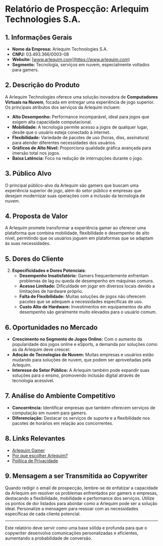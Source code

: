 # Relatório de Prospecção: Arlequim Technologies S.A.

## 1. Informações Gerais
- **Nome da Empresa:** Arlequim Technologies S.A.
- **CNPJ:** 03.493.366/0003-08
- **Website:** [www.arlequim.com](https://www.arlequim.com)
- **Segmento:** Tecnologia, serviços em nuvem, especialmente voltados para gamers.

## 2. Descrição do Produto
A Arlequim Technologies oferece uma solução inovadora de **Computadores Virtuais na Nuvem**, focada em entregar uma experiência de jogo superior. Os principais atributos dos serviços da Arlequim incluem:
- **Alto Desempenho:** Performance incomparável, ideal para jogos que exigem alta capacidade computacional.
- **Mobilidade:** A tecnologia permite acesso a jogos de qualquer lugar, desde que o usuário esteja conectado à internet.
- **Flexibilidade:** Variedade de pacotes de uso (horas, dias, assinatura) para atender diferentes necessidades dos usuários.
- **Gráficos de Alto Nível:** Proporciona qualidade gráfica avançada para imersão total nos jogos.
- **Baixa Latência:** Foco na redução de interrupções durante o jogo.

## 3. Público Alvo
O principal público-alvo da Arlequim são gamers que buscam uma experiência superior de jogo, além do setor público e empresas que desejam modernizar suas operações com a inclusão da tecnologia de nuvem.

## 4. Proposta de Valor
A Arlequim promete transformar a experiência gamer ao oferecer uma plataforma que combina mobilidade, flexibilidade e desempenho de alto nível, permitindo que os usuários joguem em plataformas que se adaptam às suas necessidades.

## 5. Dores do Cliente
2. **Especificidades e Dores Potenciais**:
   - **Desempenho Insatisfatório:** Gamers frequentemente enfrentam problemas de lag ou queda de desempenho em máquinas comuns.
   - **Acesso Limitado:** Dificuldade em jogar em diversos locais devido a limitações de hardware próprio.
   - **Falta de Flexibilidade:** Muitas soluções de jogos não oferecem pacotes que se adequem a necessidades específicas de uso.
   - **Custo Alto de Hardware:** Investimentos em equipamentos de alto desempenho são geralmente muito elevados para o usuário comum.

## 6. Oportunidades no Mercado
- **Crescimento no Segmento de Jogos Online:** Com o aumento da popularidade dos jogos online e eSports, a demanda por soluções como as da Arlequim deve crescer.
- **Adoção de Tecnologias de Nuvem:** Muitas empresas e usuários estão mudando para soluções de nuvem, que podem ser aproveitadas pela Arlequim.
- **Interesse do Setor Público:** A Arlequim também pode expandir suas soluções para o ensino, promovendo inclusão digital através de tecnologia acessível.

## 7. Análise do Ambiente Competitivo
- **Concorrência:** Identificar empresas que também oferecem serviços de computação em nuvem para gamers.
- **Diferenciação:** Destacar os serviços de suporte e a flexibilidade nos pacotes de horários em relação aos concorrentes.

## 8. Links Relevantes
- [Arlequim Gamer](https://www.arlequim.com/arlequim-gamer.html)
- [Por que escolher Arlequim?](https://www.arlequim.com/por-que-arlequim-flexibilidade)
- [Política de Privacidade](https://www.arlequim.com/politica-de-privacidade)

## 9. Mensagem a ser Transmitida ao Copywriter
Quando redigir o email de prospecção, lembre-se de enfatizar a capacidade da Arlequim em resolver os problemas enfrentados por gamers e empresas, destacando a flexibilidade, mobilidade e performance dos serviços. Utilize os pontos de dor listados para abordar como a Arlequim pode ser a solução ideal. Personalize a mensagem para ressoar com as necessidades específicas de cada cliente potencial.

---

Este relatório deve servir como uma base sólida e profunda para que o copywriter desenvolva comunicações personalizadas e eficientes, aumentando a probabilidade de conversão.